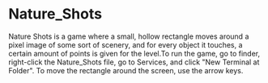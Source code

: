 # Nature_Shots
Nature Shots is a game where a small, hollow rectangle moves around a pixel image of some sort of scenery, and for every object it touches, a certain amount of points is given for the level.To run the game, go to finder, right-click the Nature_Shots file, go to Services, and click "New Terminal at Folder". To move the rectangle around the screen, use the arrow keys.
